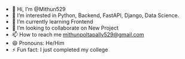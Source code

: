 - 👋 Hi, I’m @Mithun529
- 👀 I’m interested in Python, Backend, FastAPI, Django, Data Science.
- 🌱 I’m currently learning Frontend
- 💞️ I’m looking to collaborate on New Project
- 📫 How to reach me mithunpoltapally529@gmail.com
- 😄 Pronouns: He/Him
- ⚡ Fun fact: I just completed my college

<!---
Mithun529/Mithun529 is a ✨ special ✨ repository because its `README.md` (this file) appears on your GitHub profile.
You can click the Preview link to take a look at your changes.
--->
